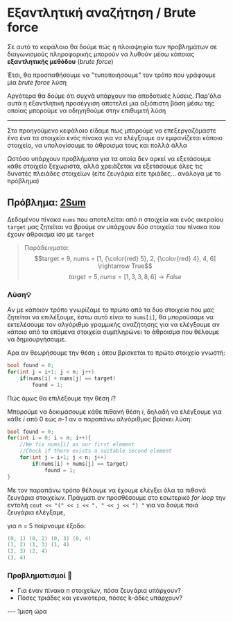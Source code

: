 Εξαντλητική αναζήτηση / Brute force
===

Σε αυτό το κεφάλαιο θα δούμε πώς η πλοιοψηφία των προβλημάτων σε διαγωνισμούς πληροφορικής μπορούν να λυθούν μέσω κάποιας **εξαντλητικής μεθόδου** (*brute force*)

Έτσι, θα προσπαθήσουμε να "τυποποιήσουμε" τον τρόπο που γράφουμε μία *brute force* λύση

Αργότερα θα δούμε ότι συχνά  υπάρχουν πιο αποδοτικές λύσεις. Παρ'όλα αυτά η εξαντλητική προσέγγιση αποτελεί μια αξιόπιστη βάση μέσω της οποίας μπορούμε να οδηγηθούμε στην επιθυμιτή λύση

---

Στο προηγούμενο κεφάλαιο είδαμε πως μπορούμε να επεξεργαζόμαστε ένα ένα τα στοιχεία ενός πίνακα για να ελέγξουμε αν εμφανίζεται κάποιο στοιχείο, να υπολογίσουμε το άθροισμα τους και πολλά άλλα

Ωστόσο υπάρχουν προβλήματα για τα οποία δεν αρκεί να εξετάσουμε κάθε στοιχείο ξεχωριστά, αλλά χρειάζεται να εξετάσουμε όλες τις δυνατές πλειάδες στοιχείων (είτε ζευγάρια είτε τριάδες... ανάλογα με το πρόβλημα)  

## Πρόβλημα: [2Sum](https://leetcode.com/problems/two-sum/description/)

Δεδομένου πίνακα `nums` που αποτελείται από *n* στοιχεία και ενός ακεραίου `target` μας ζητείται να βρούμε αν υπάρχουν δύο στοιχεία του πίνακα που έχουν άθροισμα ίσο με `target`  

>Παράδειγματα: 
>$$target = 9, nums = [1, {\color{red} 5}, 2, {\color{red} 4}, 4, 6] \rightarrow True$$
>$$target = 5, nums = [1, 3, 3, 8, 6] \rightarrow False $$

### Λύση💡

Aν με κάποιον τρόπο γνωρίζαμε το πρώτο από τα δύο στοιχεία που μας ζητείται να επιλέξουμε, έστω αυτό είναι το `nums[i]`, θα μπορούσαμε να εκτελέσουμε τον αλγόριθμο γραμμικής αναζήτησης για να ελέγξουμε αν κάποιο από τα επόμενα στοιχεία συμπληρώνει το άθροισμα που θέλουμε να δημιουργήσουμε.

Άρα αν θεωρήσουμε την θέση `i` όπου βρίσκεται το πρώτο στοιχείο γνωστή:

``` c++
bool found = 0;
for(int j = i+1; j < n; j++)
    if(nums[i] + nums[j] == target)
        found = 1;
```

Πώς όμως θα επιλέξουμε την θέση *i*?

Μπορούμε να δοκιμάσουμε κάθε πιθανή θέση *i*, δηλαδή να ελέγξουμε για κάθε *i* από 0 εώς *n-1* αν ο παραπάνω αλγόριθμος βρίσκει λύση:

``` c++
bool found = 0;
for(int i = 0; i < n; i++){
    //We fix nums[i] as our first element
    //Check if there exists a suitable second element
    for(int j = i+1; j < n; j++)
        if(nums[i] + nums[j] == target)
            found = 1;
}
```

Με τον παραπάνω τρόπο θέλουμε να έχουμε ελέγξει όλα τα πιθανά ζευγάρια στοιχείων. Πράγματι αν προσθέσουμε στο εσωτερικό *for loop* την εντολή `cout << "(" << i << ", " << j << ") "` για να δούμε ποιά ζευγάρια ελέγξαμε,

για n = 5 παίρνουμε έξοδο:

``` c++
(0, 1) (0, 2) (0, 3) (0, 4)
(1, 2) (1, 3) (1, 4)
(2, 3) (2, 4)
(3, 4)
```

### Προβληματισμοί 🔎
- Για έναν πίνακα n στοιχείων, πόσα ζευγάρια υπάρχουν?
- Πόσες τριάδες και γενικότερα, πόσες k-άδες υπάρχουν?


--- 1μιση ώρα 